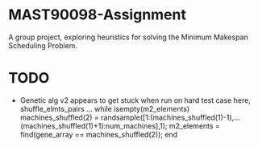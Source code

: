# MAST90098-Assignment
A group project, exploring heuristics for solving the Minimum Makespan 
Scheduling Problem.

# TODO
* Genetic alg v2 appears to get stuck when run on hard test case here,
shuffle_elmts_pairs
...
while isempty(m2_elements)
    machines_shuffled(2) = randsample([1:(machines_shuffled(1)-1),...
    (machines_shuffled(1)+1):num_machines],1);
    m2_elements = find(gene_array == machines_shuffled(2));
end